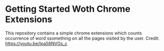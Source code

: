 # Getting Started Woth Chrome Extensions
This repository contains a simple chrome extensions which counts occurrence of word ssomething on all the pages visited by the user.
Credit: https://youtu.be/Ipa58NVGs_c